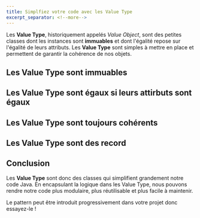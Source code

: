 ```yaml
---
title: Simplfiez votre code avec les Value Type
excerpt_separator: <!--more-->
---
```

Les **Value Type**, historiquement appelés *Value Object*, sont des petites classes dont les instances sont **immuables** et dont l'égalité repose sur l'égalité de leurs attributs. Les **Value Type** sont simples à mettre en place et permettent de garantir la cohérence de nos objets.
<!--more-->

## Les Value Type sont immuables

## Les Value Type sont égaux si leurs attirbuts sont égaux

## Les Value Type sont toujours cohérents

## Les Value Type sont des record

## Conclusion
Les **Value Type** sont donc des classes qui simplifient grandement notre code Java. En encapsulant la logique dans les Value Type, nous pouvons rendre notre code plus modulaire, plus réutilisable et plus facile à maintenir.

Le pattern peut être introduit progressivement dans votre projet donc essayez-le !
